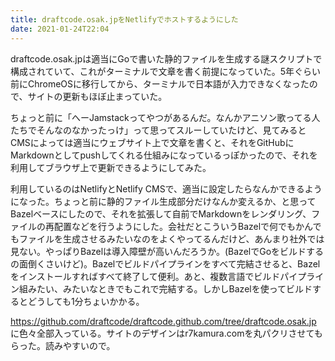 ```yaml
---
title: draftcode.osak.jpをNetlifyでホストするようにした
date: 2021-01-24T22:04
---
```

draftcode.osak.jpは適当にGoで書いた静的ファイルを生成する謎スクリプトで構成されていて、これがターミナルで文章を書く前提になっていた。5年ぐらい前にChromeOSに移行してから、ターミナルで日本語が入力できなくなったので、サイトの更新もほぼ止まっていた。

ちょっと前に「へーJamstackってやつがあるんだ。なんかアニソン歌ってる人たちでそんなのなかったっけ」って思ってスルーしていたけど、見てみるとCMSによっては適当にウェブサイト上で文章を書くと、それをGitHubにMarkdownとしてpushしてくれる仕組みになっているっぽかったので、それを利用してブラウザ上で更新できるようにしてみた。

利用しているのはNetlifyとNetlify CMSで、適当に設定したらなんかできるようになった。ちょっと前に静的ファイル生成部分だけなんか変えるか、と思ってBazelベースにしたので、それを拡張して自前でMarkdownをレンダリング、ファイルの再配置などを行うようにした。会社だとこういうBazelで何でもかんでもファイルを生成させるみたいなのをよくやってるんだけど、あんまり社外では見ない。やっぱりBazelは導入障壁が高いんだろうか。(BazelでGoをビルドするの面倒くさいけど)。Bazelでビルドパイプラインをすべて完結させると、Bazelをインストールすればすべて終了して便利。あと、複数言語でビルドパイプライン組みたい、みたいなときでもこれで完結する。しかしBazelを使ってビルドするとどうしても1分ちょいかかる。

https://github.com/draftcode/draftcode.github.com/tree/draftcode.osak.jp に色々全部入っている。サイトのデザインはr7kamura.comを丸パクリさせてもらった。読みやすいので。